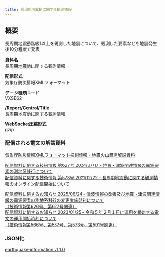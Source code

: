 ```yaml
---
title: 長周期地震動に関する観測情報
---
```


## 概要

長周期地震動階級1以上を観測した地震について、観測した要素などを地震発生後10分程度で発表

**資料名** <br/>
長周期地震動に関する観測情報

**配信形式** <br/>
気象庁防災情報XMLフォーマット

**データ種類コード** <br/>
VXSE62

**/Report/Control/Title** <br/>
長周期地震動に関する観測情報

**WebSocket圧縮形式** <br/>
gzip

### 配信される電文の解説資料

[気象庁防災情報XMLフォーマット技術情報 - 地震火山関連解説資料](https://dmdata.jp/docs/jma/manual/0101-0185.pdf#page=146)

[配信資料に関する技術情報 第627号 2024/07/17 - 地震・津波関連情報の震源要素の測地系移行について](https://dmdata.jp/docs/jma/technical/627.pdf) <br/>
[配信資料に関する技術情報 第573号 2021/12/22 - 長周期地震動に関する観測情報のオンライン配信開始について](https://dmdata.jp/docs/jma/technical/573.pdf)

[配信資料に関するお知らせ 2025/06/24 - 津波情報の改善及び地震・津波関連情報の震源要素の測地系移行の変更実施時刻について<br/>
（技術情報第626号、第627号関連）](https://dmdata.jp/docs/jma/notice/20250624c.pdf) <br/>
[配信資料に関するお知らせ 2023/01/25 - 令和５年２月１日に運用を開始する電文の運用開始時刻について <br/>
（技術情報第566号、第567号、第573号、第591号関連）](https://dmdata.jp/docs/jma/notice/20230125a.pdf)

### JSON化

[earthquake-information v1.1.0](/docs/reference/conversion/json/schema/earthquake-information.md)
